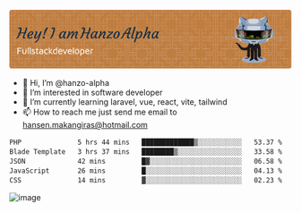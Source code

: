 ![Header](./github-header-image.png)

- 👋 Hi, I’m @hanzo-alpha
- 👀 I’m interested in software developer
- 🌱 I’m currently learning laravel, vue, react, vite, tailwind
- 📫 How to reach me just send me email to hansen.makangiras@hotmail.com 

<!---
hanzo-alpha/hanzo-alpha is a ✨ special ✨ repository because its `README.md` (this file) appears on your GitHub profile.
You can click the Preview link to take a look at your changes.
--->

<!--START_SECTION:waka-->

```txt
PHP              5 hrs 44 mins   █████████████▒░░░░░░░░░░░   53.37 %
Blade Template   3 hrs 37 mins   ████████▒░░░░░░░░░░░░░░░░   33.58 %
JSON             42 mins         █▓░░░░░░░░░░░░░░░░░░░░░░░   06.58 %
JavaScript       26 mins         █░░░░░░░░░░░░░░░░░░░░░░░░   04.13 %
CSS              14 mins         ▓░░░░░░░░░░░░░░░░░░░░░░░░   02.23 %
```

<!--END_SECTION:waka-->

![image](https://github.com/hanzo-alpha/hanzo-alpha/assets/111342797/c4bd2977-6123-4017-8652-6e166259b484)

